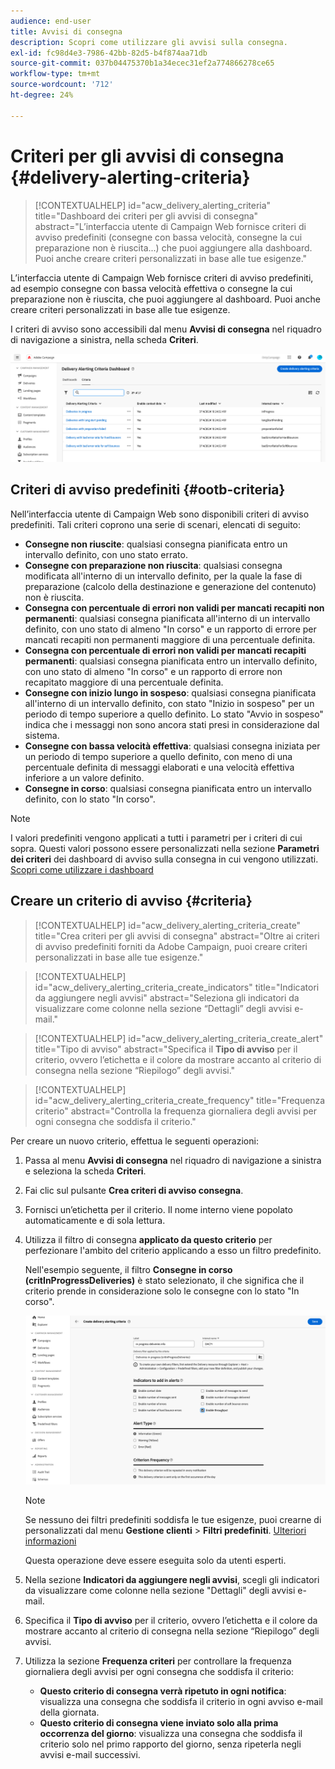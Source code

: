 ```yaml
---
audience: end-user
title: Avvisi di consegna
description: Scopri come utilizzare gli avvisi sulla consegna.
exl-id: fc98d4e3-7986-42bb-82d5-b4f874aa71db
source-git-commit: 037b04475370b1a34ecec31ef2a774866278ce65
workflow-type: tm+mt
source-wordcount: '712'
ht-degree: 24%

---
```


# Criteri per gli avvisi di consegna {#delivery-alerting-criteria}

>[!CONTEXTUALHELP]
>id="acw_delivery_alerting_criteria"
>title="Dashboard dei criteri per gli avvisi di consegna"
>abstract="L’interfaccia utente di Campaign Web fornisce criteri di avviso predefiniti (consegne con bassa velocità, consegne la cui preparazione non è riuscita...) che puoi aggiungere alla dashboard. Puoi anche creare criteri personalizzati in base alle tue esigenze."

L’interfaccia utente di Campaign Web fornisce criteri di avviso predefiniti, ad esempio consegne con bassa velocità effettiva o consegne la cui preparazione non è riuscita, che puoi aggiungere al dashboard. Puoi anche creare criteri personalizzati in base alle tue esigenze.

I criteri di avviso sono accessibili dal menu **Avvisi di consegna** nel riquadro di navigazione a sinistra, nella scheda **Criteri**.

![Elenco dei criteri di avviso visualizzati nel menu Avvisi consegna](assets/alerting-criteria-list.png)

## Criteri di avviso predefiniti {#ootb-criteria}

Nell’interfaccia utente di Campaign Web sono disponibili criteri di avviso predefiniti. Tali criteri coprono una serie di scenari, elencati di seguito:

* **Consegne non riuscite**: qualsiasi consegna pianificata entro un intervallo definito, con uno stato errato.
* **Consegne con preparazione non riuscita**: qualsiasi consegna modificata all&#39;interno di un intervallo definito, per la quale la fase di preparazione (calcolo della destinazione e generazione del contenuto) non è riuscita.
* **Consegna con percentuale di errori non validi per mancati recapiti non permanenti**: qualsiasi consegna pianificata all&#39;interno di un intervallo definito, con uno stato di almeno &quot;In corso&quot; e un rapporto di errore per mancati recapiti non permanenti maggiore di una percentuale definita.
* **Consegna con percentuale di errori non validi per mancati recapiti permanenti**: qualsiasi consegna pianificata entro un intervallo definito, con uno stato di almeno &quot;In corso&quot; e un rapporto di errore non recapitato maggiore di una percentuale definita.
* **Consegne con inizio lungo in sospeso**: qualsiasi consegna pianificata all&#39;interno di un intervallo definito, con stato &quot;Inizio in sospeso&quot; per un periodo di tempo superiore a quello definito. Lo stato &quot;Avvio in sospeso&quot; indica che i messaggi non sono ancora stati presi in considerazione dal sistema.
* **Consegne con bassa velocità effettiva**: qualsiasi consegna iniziata per un periodo di tempo superiore a quello definito, con meno di una percentuale definita di messaggi elaborati e una velocità effettiva inferiore a un valore definito.
* **Consegne in corso**: qualsiasi consegna pianificata entro un intervallo definito, con lo stato &quot;In corso&quot;.

>[!NOTE]
>
>I valori predefiniti vengono applicati a tutti i parametri per i criteri di cui sopra. Questi valori possono essere personalizzati nella sezione **Parametri dei criteri** dei dashboard di avviso sulla consegna in cui vengono utilizzati. [Scopri come utilizzare i dashboard](../msg/delivery-alerting-dashboards.md)

## Creare un criterio di avviso {#criteria}

>[!CONTEXTUALHELP]
>id="acw_delivery_alerting_criteria_create"
>title="Crea criteri per gli avvisi di consegna"
>abstract="Oltre ai criteri di avviso predefiniti forniti da Adobe Campaign, puoi creare criteri personalizzati in base alle tue esigenze."

>[!CONTEXTUALHELP]
>id="acw_delivery_alerting_criteria_create_indicators"
>title="Indicatori da aggiungere negli avvisi"
>abstract="Seleziona gli indicatori da visualizzare come colonne nella sezione “Dettagli” degli avvisi e-mail."

>[!CONTEXTUALHELP]
>id="acw_delivery_alerting_criteria_create_alert"
>title="Tipo di avviso"
>abstract="Specifica il **Tipo di avviso** per il criterio, ovvero l’etichetta e il colore da mostrare accanto al criterio di consegna nella sezione “Riepilogo” degli avvisi."

>[!CONTEXTUALHELP]
>id="acw_delivery_alerting_criteria_create_frequency"
>title="Frequenza criterio"
>abstract="Controlla la frequenza giornaliera degli avvisi per ogni consegna che soddisfa il criterio."

Per creare un nuovo criterio, effettua le seguenti operazioni:

1. Passa al menu **Avvisi di consegna** nel riquadro di navigazione a sinistra e seleziona la scheda **Criteri**.
1. Fai clic sul pulsante **Crea criteri di avviso consegna**.
1. Fornisci un’etichetta per il criterio. Il nome interno viene popolato automaticamente e di sola lettura.
1. Utilizza il filtro di consegna **applicato da questo criterio** per perfezionare l&#39;ambito del criterio applicando a esso un filtro predefinito.

   Nell&#39;esempio seguente, il filtro **Consegne in corso (critInProgressDeliveries)** è stato selezionato, il che significa che il criterio prende in considerazione solo le consegne con lo stato &quot;In corso&quot;.

   ![Esempio di proprietà dei criteri di avviso con il filtro selezionato](assets/alerting-criteria-properties.png)

   >[!NOTE]
   >
   >Se nessuno dei filtri predefiniti soddisfa le tue esigenze, puoi crearne di personalizzati dal menu **Gestione clienti** > **Filtri predefiniti**. [Ulteriori informazioni](../get-started/predefined-filters.md)
   >
   >Questa operazione deve essere eseguita solo da utenti esperti.

1. Nella sezione **Indicatori da aggiungere negli avvisi**, scegli gli indicatori da visualizzare come colonne nella sezione &quot;Dettagli&quot; degli avvisi e-mail.

1. Specifica il **Tipo di avviso** per il criterio, ovvero l’etichetta e il colore da mostrare accanto al criterio di consegna nella sezione “Riepilogo” degli avvisi.

1. Utilizza la sezione **Frequenza criteri** per controllare la frequenza giornaliera degli avvisi per ogni consegna che soddisfa il criterio:

   * **Questo criterio di consegna verrà ripetuto in ogni notifica**: visualizza una consegna che soddisfa il criterio in ogni avviso e-mail della giornata.
   * **Questo criterio di consegna viene inviato solo alla prima occorrenza del giorno**: visualizza una consegna che soddisfa il criterio solo nel primo rapporto del giorno, senza ripeterla negli avvisi e-mail successivi.
